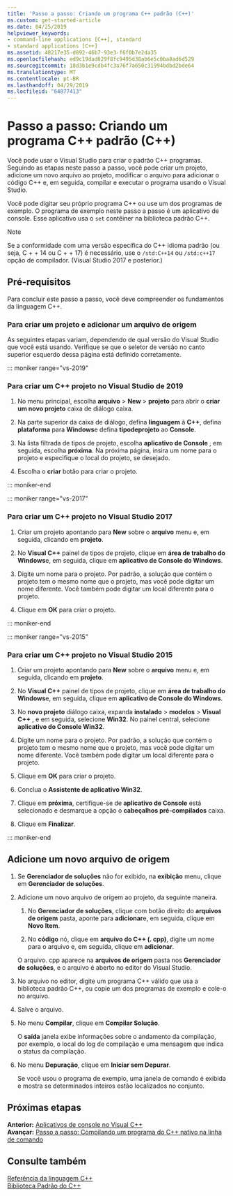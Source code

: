 ```yaml
---
title: 'Passo a passo: Criando um programa C++ padrão (C++)'
ms.custom: get-started-article
ms.date: 04/25/2019
helpviewer_keywords:
- command-line applications [C++], standard
- standard applications [C++]
ms.assetid: 48217e35-d892-46b7-93e3-f6f0b7e2da35
ms.openlocfilehash: ed9c19dad029f8fc9495d38ab6e5c0ba8ad6d529
ms.sourcegitcommit: 18d3b1e9cdb4fc3a76f7a650c31994bdbd2bde64
ms.translationtype: MT
ms.contentlocale: pt-BR
ms.lasthandoff: 04/29/2019
ms.locfileid: "64877413"
---
```

# <a name="walkthrough-creating-a-standard-c-program-c"></a>Passo a passo: Criando um programa C++ padrão (C++)

Você pode usar o Visual Studio para criar o padrão C++ programas. Seguindo as etapas neste passo a passo, você pode criar um projeto, adicione um novo arquivo ao projeto, modificar o arquivo para adicionar o código C++ e, em seguida, compilar e executar o programa usando o Visual Studio.

Você pode digitar seu próprio programa C++ ou use um dos programas de exemplo. O programa de exemplo neste passo a passo é um aplicativo de console. Esse aplicativo usa o `set` contêiner na biblioteca padrão C++.

> [!NOTE]
> Se a conformidade com uma versão específica do C++ idioma padrão (ou seja, C + + 14 ou C + + 17) é necessário, use o `/std:C++14` ou `/std:c++17` opção de compilador. (Visual Studio 2017 e posterior.)

## <a name="prerequisites"></a>Pré-requisitos

Para concluir este passo a passo, você deve compreender os fundamentos da linguagem C++.

### <a name="to-create-a-project-and-add-a-source-file"></a>Para criar um projeto e adicionar um arquivo de origem

As seguintes etapas variam, dependendo de qual versão do Visual Studio que você está usando. Verifique se que o seletor de versão no canto superior esquerdo dessa página está definido corretamente.

::: moniker range="vs-2019"

### <a name="to-create-a-c-project-in-visual-studio-2019"></a>Para criar um C++ projeto no Visual Studio de 2019

1. No menu principal, escolha **arquivo** > **New** > **projeto** para abrir o **criar um novo projeto** caixa de diálogo caixa.

1. Na parte superior da caixa de diálogo, defina **linguagem** à **C++**, defina **plataforma** para **Windows**e defina **tipodeprojeto** ao **Console**. 

1. Na lista filtrada de tipos de projeto, escolha **aplicativo de Console** , em seguida, escolha **próxima**. Na próxima página, insira um nome para o projeto e especifique o local do projeto, se desejado.

1. Escolha o **criar** botão para criar o projeto.

::: moniker-end

::: moniker range="vs-2017"

### <a name="to-create-a-c-project-in-visual-studio-2017"></a>Para criar um C++ projeto no Visual Studio 2017

1. Criar um projeto apontando para **New** sobre o **arquivo** menu e, em seguida, clicando em **projeto**.

1. No **Visual C++** painel de tipos de projeto, clique em **área de trabalho do Windows**e, em seguida, clique em **aplicativo de Console do Windows**.

1. Digite um nome para o projeto. Por padrão, a solução que contém o projeto tem o mesmo nome que o projeto, mas você pode digitar um nome diferente. Você também pode digitar um local diferente para o projeto.

1. Clique em **OK** para criar o projeto.

::: moniker-end

::: moniker range="vs-2015"

### <a name="to-create-a-c-project-in-visual-studio-2015"></a>Para criar um C++ projeto no Visual Studio 2015

1. Criar um projeto apontando para **New** sobre o **arquivo** menu e, em seguida, clicando em **projeto**.

1. No **Visual C++** painel de tipos de projeto, clique em **área de trabalho do Windows**e, em seguida, clique em **aplicativo de Console do Windows**.

1. No **novo projeto** diálogo caixa, expanda **instalado** > **modelos** > **Visual C++** , e em seguida, selecione **Win32**. No painel central, selecione **aplicativo do Console Win32**.

1. Digite um nome para o projeto. Por padrão, a solução que contém o projeto tem o mesmo nome que o projeto, mas você pode digitar um nome diferente. Você também pode digitar um local diferente para o projeto.

1. Clique em **OK** para criar o projeto.

1. Conclua o **Assistente de aplicativo Win32**. 

1. Clique em **próxima**, certifique-se de **aplicativo de Console** está selecionado e desmarque a opção o **cabeçalhos pré-compilados** caixa. 

1. Clique em **Finalizar**.

::: moniker-end

## <a name="add-a-new-source-file"></a>Adicione um novo arquivo de origem

1. Se **Gerenciador de soluções** não for exibido, na **exibição** menu, clique em **Gerenciador de soluções**.

1. Adicione um novo arquivo de origem ao projeto, da seguinte maneira.

   1. No **Gerenciador de soluções**, clique com botão direito do **arquivos de origem** pasta, aponte para **adicionar**e, em seguida, clique em **Novo Item**.

   1. No **código** nó, clique em **arquivo do C++ (. cpp)**, digite um nome para o arquivo e, em seguida, clique em **adicionar**.

   O arquivo. cpp aparece na **arquivos de origem** pasta nos **Gerenciador de soluções**, e o arquivo é aberto no editor do Visual Studio.

1. No arquivo no editor, digite um programa C++ válido que usa a biblioteca padrão C++, ou copie um dos programas de exemplo e cole-o no arquivo.

1. Salve o arquivo.

1. No menu **Compilar**, clique em **Compilar Solução**.

   O **saída** janela exibe informações sobre o andamento da compilação, por exemplo, o local do log de compilação e uma mensagem que indica o status da compilação.

1. No menu **Depuração**, clique em **Iniciar sem Depurar**.

   Se você usou o programa de exemplo, uma janela de comando é exibida e mostra se determinados inteiros estão localizados no conjunto.

## <a name="next-steps"></a>Próximas etapas

**Anterior:** [Aplicativos de console no Visual C++](../windows/console-applications-in-visual-cpp.md)<br/>
**Avançar:** [Passo a passo: Compilando um programa do C++ nativo na linha de comando](../build/walkthrough-compiling-a-native-cpp-program-on-the-command-line.md)<br/>

## <a name="see-also"></a>Consulte também

[Referência da linguagem C++](../cpp/cpp-language-reference.md)<br/>
[Biblioteca Padrão do C++](../standard-library/cpp-standard-library-reference.md)<br/>
